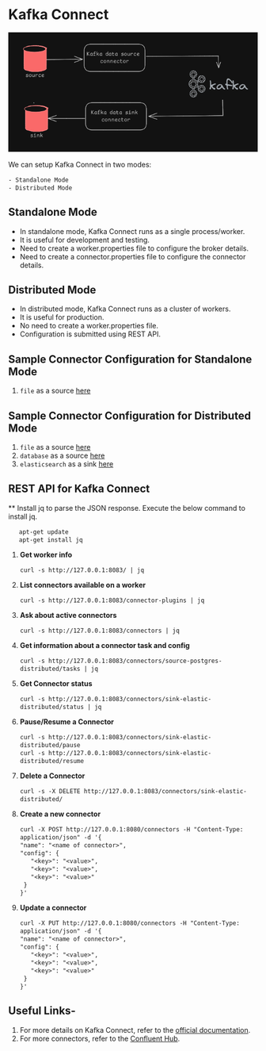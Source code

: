 # Kafka Connect

![ScreenShot](/images/kafka-connect-arch.PNG?raw=true)

We can setup Kafka Connect in two modes:
   
    - Standalone Mode
    - Distributed Mode

## Standalone Mode
- In standalone mode, Kafka Connect runs as a single process/worker.
- It is useful for development and testing.
- Need to create a worker.properties file to configure the broker details.
- Need to create a connector.properties file to configure the connector details.

## Distributed Mode
- In distributed mode, Kafka Connect runs as a cluster of workers.
- It is useful for production.
- No need to create a worker.properties file.
- Configuration is submitted using REST API.


## Sample Connector Configuration for Standalone Mode
1. `file` as a source [here](https://github.com/arijitdeb1/Kafka101/blob/main/Kafka_Connect/File/File_Connectors_Standalone.md)

## Sample Connector Configuration for Distributed Mode
1. `file` as a source [here](https://github.com/arijitdeb1/Kafka101/blob/main/Kafka_Connect/File/File_Connectors_Distributed.md)
2. `database` as a source [here](https://github.com/arijitdeb1/Kafka101/blob/main/Kafka_Connect/Database/DB_Connectors_Distributed.md)
3. `elasticsearch` as a sink [here](https://github.com/arijitdeb1/Kafka101/blob/main/Kafka_Connect/ElasticSearch/ES_Connectors_Distributed.md)

## REST API for Kafka Connect
** Install jq to parse the JSON response. Execute the below command to install jq.
```docker run --rm -it --net=host landoop/fast-data-dev:cp3.3.0 bash
   apt-get update
   apt-get install jq
```

1. **Get worker info** 
     
       curl -s http://127.0.0.1:8083/ | jq

2. **List connectors available on a worker**
   
       curl -s http://127.0.0.1:8083/connector-plugins | jq

3. **Ask about active connectors**
 
       curl -s http://127.0.0.1:8083/connectors | jq

4. **Get information about a connector task and config** 

       curl -s http://127.0.0.1:8083/connectors/source-postgres-distributed/tasks | jq

5. **Get Connector status**

       curl -s http://127.0.0.1:8083/connectors/sink-elastic-distributed/status | jq

6. **Pause/Resume a Connector**

       curl -s http://127.0.0.1:8083/connectors/sink-elastic-distributed/pause
       curl -s http://127.0.0.1:8083/connectors/sink-elastic-distributed/resume

7. **Delete a Connector**
 
       curl -s -X DELETE http://127.0.0.1:8083/connectors/sink-elastic-distributed/

8. **Create a new connector**
  
       curl -X POST http://127.0.0.1:8080/connectors -H "Content-Type: application/json" -d '{
       "name": "<name of connector>",
       "config": {
          "<key>": "<value>",
          "<key>": "<value>",
          "<key>": "<value>"          
        }
       }'

9. **Update a connector**

       curl -X PUT http://127.0.0.1:8080/connectors -H "Content-Type: application/json" -d '{
       "name": "<name of connector>",
       "config": {
          "<key>": "<value>",
          "<key>": "<value>",
          "<key>": "<value>"          
        }
       }'

     
    
## Useful Links-
1. For more details on Kafka Connect, refer to the [official documentation](https://docs.confluent.io/current/connect/index.html).
2. For more connectors, refer to the [Confluent Hub](https://www.confluent.io/hub/).

